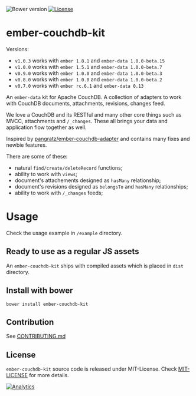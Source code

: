 ![Bower version](http://img.shields.io/bower/v/ember-couchdb-kit.svg) [![License](https://img.shields.io/badge/license-MIT-blue.svg)](MIT-LICENSE)

ember-couchdb-kit
=================

Versions:

* `v1.0.3` works with `ember 1.8.1` and `ember-data 1.0.0-beta.15`
* `v1.0.0` works with `ember 1.5.1` and `ember-data 1.0.0-beta.7`
* `v0.9.0` works with `ember 1.0.0` and `ember-data 1.0.0-beta.3`
* `v0.8.0` works with `ember 1.0.0` and `ember-data 1.0.0-beta.2`
* `v0.7.0` works with `ember rc.6.1` and `ember-data 0.13`


An `ember-data` kit for Apache CouchDB. A collection of adapters to work
with CouchDB documents, attachments, revisions, changes feed.

We love a CouchDB and its RESTful and many other core things such as MVCC, attachments and `/_changes`. These all brings your data and application flow together as well.

Inspired by [pangratz/ember-couchdb-adapter](https://github.com/pangratz/ember-couchdb-adapter) and contains many fixes and newbie features.

There are some of these:

* natural `find/create/deleteRecord` functions;
* ability to work with `views`;
* document's attachements designed as `hasMany` relationship;
* document's revisions designed as `belongsTo` and `hasMany` relationships;
* ability to work with `/_changes` feeds;


Usage
=====

Check the usage example in `/example` directory.

Ready to use as a regular JS assets
-----------------------------------

An `ember-couchdb-kit` ships with compiled assets which is placed in `dist` directory.


Install with bower
----------------

```
bower install ember-couchdb-kit
```

Contribution
------------

See [CONTRIBUTING.md](CONTRIBUTING.md)

License
-------

`ember-couchdb-kit` source code is released under MIT-License.
Check [MIT-LICENSE](MIT-LICENSE) for more details.

[![Analytics](https://ga-beacon.appspot.com/UA-61065309-1/Zatvobor/ember-couchdb-kit/README)](https://github.com/igrigorik/ga-beacon)
